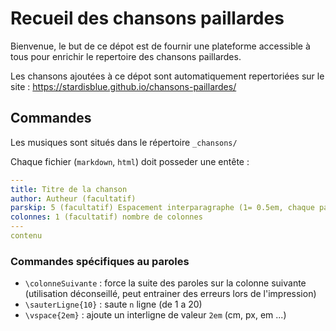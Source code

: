 # Recueil des chansons paillardes

Bienvenue, le but de ce dépot est de fournir une plateforme accessible à tous pour enrichir le repertoire des chansons paillardes.

Les chansons ajoutées à ce dépot sont automatiquement repertoriées sur le site : https://stardisblue.github.io/chansons-paillardes/

## Commandes

Les musiques sont situés dans le répertoire `_chansons/`

Chaque fichier (`markdown`, `html`) doit posseder une entête :
```yml
---
title: Titre de la chanson
author: Autheur (facultatif) 
parskip: 5 (facultatif) Espacement interparagraphe (1= 0.5em, chaque pas vaut 0.25em jusqu'à 5em (19))
colonnes: 1 (facultatif) nombre de colonnes
---
contenu
```

### Commandes spécifiques au paroles

- `\colonneSuivante` : force la suite des paroles sur la colonne suivante (utilisation déconseillé, peut entrainer des erreurs lors de l'impression)
- `\sauterLigne{10}` : saute `n` ligne (de 1 a 20)
- `\vspace{2em}` : ajoute un interligne de valeur `2em` (cm, px, em ...)